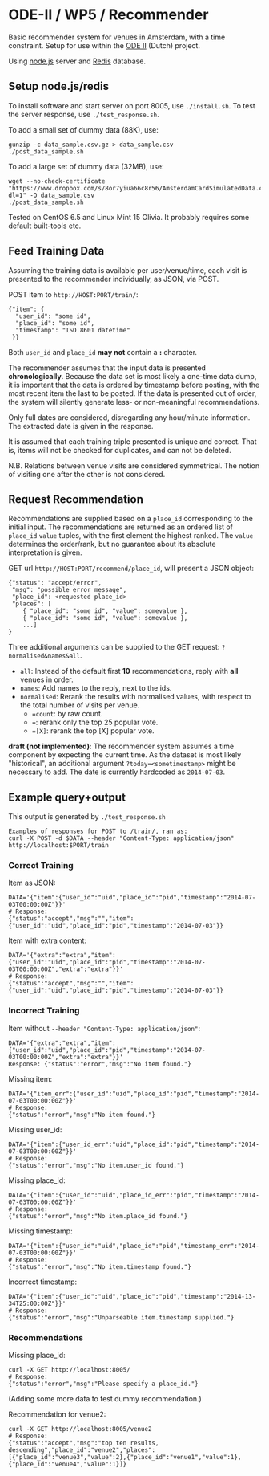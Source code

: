 # ODE-II / WP5 / Recommender

Basic recommender system for venues in Amsterdam, with a time constraint.
Setup for use within the [ODE II](http://www.amsterdamopendata.nl/web/guest/about-the-programme) (Dutch) project.

Using [node.js](http://nodejs.org/) server and [Redis](http://redis.io/) database.


## Setup node.js/redis

To install software and start server on port 8005, use `./install.sh`.
To test the server response, use `./test_response.sh`.

To add a small set of dummy data (88K), use:

    gunzip -c data_sample.csv.gz > data_sample.csv
    ./post_data_sample.sh

To add a large set of dummy data (32MB), use:

    wget --no-check-certificate "https://www.dropbox.com/s/8or7yiua66c8r56/AmsterdamCardSimulatedData.csv?dl=1" -O data_sample.csv
    ./post_data_sample.sh

Tested on CentOS 6.5 and Linux Mint 15 Olivia. It probably requires some default built-tools etc.


## Feed Training Data

Assuming the training data is available per user/venue/time, each visit is presented to the recommender individually, as JSON, via POST.

POST item to `http://HOST:PORT/train/`:

    {"item": {
      "user_id": "some id",
      "place_id": "some id",
      "timestamp": "ISO 8601 datetime"
     }}

Both `user_id` and `place_id` **may not** contain a **:** character.

The recommender assumes that the input data is presented **chronologically**.
Because the data set is most likely a one-time data dump, it is important that the data is ordered by timestamp before posting, with the most recent item the last to be posted.
If the data is presented out of order, the system will silently generate less- or non-meaningful recommendations.

Only full dates are considered, disregarding any hour/minute information.
The extracted date is given in the response.

It is assumed that each training triple presented is unique and correct.
That is, items will not be checked for duplicates, and can not be deleted.

N.B. Relations between venue visits are considered symmetrical.
The notion of visiting one after the other is not considered.


## Request Recommendation

Recommendations are supplied based on a `place_id` corresponding to the initial input.
The recommendations are returned as an ordered list of `place_id` `value` tuples, with the first element the highest ranked.
The `value` determines the order/rank, but no guarantee about its absolute interpretation is given.

GET url `http://HOST:PORT/recommend/place_id`, will present a JSON object:

    {"status": "accept/error",
     "msg": "possible error message",
     "place_id": <requested place_id>
     "places": [
        { "place_id": "some id", "value": somevalue },
        { "place_id": "some id", "value": somevalue },
        ...]
    }


Three additional arguments can be supplied to the GET request: `?normalised&names&all`.

   * `all`: Instead of the default first **10** recommendations, reply with **all** venues in order.
   * `names`: Add names to the reply, next to the ids.
   * `normalised`: Rerank the results with normalised values, with respect to the total number of visits per venue.
      * `=count`: by raw count.
      * `=`: rerank only the top 25 popular vote.
      * `=[X]`: rerank the top [X] popular vote.


**draft (not implemented)**: The recommender system assumes a time component by expecting the current time.
As the dataset is most likely "historical", an additional argument `?today=<sometimestamp>` might be necessary to add.
The date is currently hardcoded as `2014-07-03`.


## Example query+output

This output is generated by `./test_response.sh`

    Examples of responses for POST to /train/, ran as:
    curl -X POST -d $DATA --header "Content-Type: application/json" http://localhost:$PORT/train


### Correct Training

Item as JSON:

    DATA='{"item":{"user_id":"uid","place_id":"pid","timestamp":"2014-07-03T00:00:00Z"}}'
    # Response:
    {"status":"accept","msg":"","item":{"user_id":"uid","place_id":"pid","timestamp":"2014-07-03"}}


Item with extra content:

    DATA='{"extra":"extra","item":{"user_id":"uid","place_id":"pid","timestamp":"2014-07-03T00:00:00Z","extra":"extra"}}'
    # Response:
    {"status":"accept","msg":"","item":{"user_id":"uid","place_id":"pid","timestamp":"2014-07-03"}}


### Incorrect Training

Item without  `--header "Content-Type: application/json"`:

    DATA='{"extra":"extra","item":{"user_id":"uid","place_id":"pid","timestamp":"2014-07-03T00:00:00Z","extra":"extra"}}'
    Response: {"status":"error","msg":"No item found."}


Missing item:

    DATA='{"item_err":{"user_id":"uid","place_id":"pid","timestamp":"2014-07-03T00:00:00Z"}}'
    # Response:
    {"status":"error","msg":"No item found."}


Missing user\_id:

    DATA='{"item":{"user_id_err":"uid","place_id":"pid","timestamp":"2014-07-03T00:00:00Z"}}'
    # Response:
    {"status":"error","msg":"No item.user_id found."}


Missing place\_id:

    DATA='{"item":{"user_id":"uid","place_id_err":"pid","timestamp":"2014-07-03T00:00:00Z"}}'
    # Response:
    {"status":"error","msg":"No item.place_id found."}


Missing timestamp:

    DATA='{"item":{"user_id":"uid","place_id":"pid","timestamp_err":"2014-07-03T00:00:00Z"}}'
    # Response:
    {"status":"error","msg":"No item.timestamp found."}


Incorrect timestamp:

    DATA='{"item":{"user_id":"uid","place_id":"pid","timestamp":"2014-13-34T25:00:00Z"}}'
    # Response:
    {"status":"error","msg":"Unparseable item.timestamp supplied."}


### Recommendations

Missing place\_id:

    curl -X GET http://localhost:8005/
    # Response:
    {"status":"error","msg":"Please specify a place_id."}


(Adding some more data to test dummy recommendation.)

Recommendation for venue2:

    curl -X GET http://localhost:8005/venue2
    # Response:
    {"status":"accept","msg":"top ten results, descending","place_id":"venue2","places":[{"place_id":"venue3","value":2},{"place_id":"venue1","value":1},{"place_id":"venue4","value":1}]}

